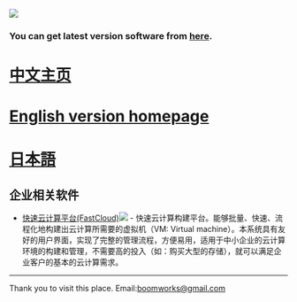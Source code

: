 [![](http://boomworks.googlecode.com/files/boomworks_net-logo.png)](http://www.boomworks.net/)
### You can get latest version software from [here](http://down.boomworks.net/). ###


# [中文主页](BoomWorksHomepageCN.md) #
# [English version homepage](BoomWorksHomepageEN.md) #
# [日本語](BoomWorksHomepageJP.md) #

## 企业相关软件 ##

  * [快速云计算平台(FastCloud)](FastCloudCN.md)[![](http://srccounter.googlecode.com/files/img-new.png)](http://down.boomworks.net/) - 快速云计算构建平台。能够批量、快速、流程化地构建出云计算所需要的虚拟机（VM: Virtual machine）。本系统具有友好的用户界面，实现了完整的管理流程，方便易用，适用于中小企业的云计算环境的构建和管理，不需要高的投入（如：购买大型的存储），就可以满足企业客户的基本的云计算需求。

---

Thank you to visit this place.
Email:boomworks@gmail.com